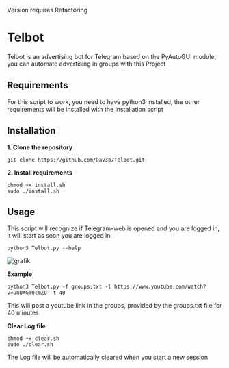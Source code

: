 Version requires Refactoring
# Telbot
Telbot is an advertising bot for Telegram based on the PyAutoGUI module, you can automate advertising in groups with this Project

## Requirements
For this script to work, you need to have python3 installed, the other requirements will be installed with the installation script 

## Installation
**1. Clone the repository**
```
git clone https://github.com/Dav3o/Telbot.git
```
**2. Install requirements**
```
chmod +x install.sh
sudo ./install.sh
```
## Usage
This script will recognize if Telegram-web is opened and you are logged in, it will start as soon you are logged in
```
python3 Telbot.py --help
```
![grafik](https://user-images.githubusercontent.com/61215846/120109041-033cae00-c168-11eb-9996-08b79a4f13da.png)

**Example**
```
python3 Telbot.py -f groups.txt -l https://www.youtube.com/watch?v=unUXGT0cmZQ -t 40 
```
This will post a youtube link in the groups, provided by the groups.txt file for 40 minutes 

**Clear Log file**
```
chmod +x clear.sh
sudo ./clear.sh
```
The Log file will be automatically cleared when you start a new session
